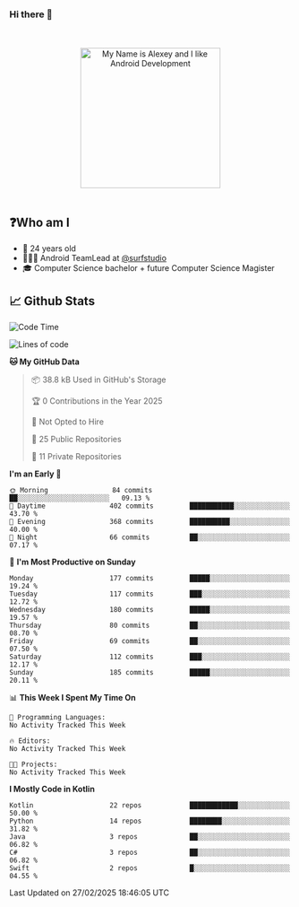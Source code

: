 ### Hi there 👋

<!-- [![Alex's GitHub stats](https://github-readme-stats.vercel.app/api?username=blessedbyjobs)](https://github.com/anuraghazra/github-readme-stats) -->

<!--
**blessedbyjobs/blessedbyjobs** is a ✨ _special_ ✨ repository because its `README.md` (this file) appears on your GitHub profile.


Here are some ideas to get you started:

- 🔭 I’m currently working on ...
- 🌱 I’m currently learning ...
- 👯 I’m looking to collaborate on ...
- 🤔 I’m looking for help with ...
- 💬 Ask me about ...
- 📫 How to reach me: ...
- 😄 Pronouns: ...
- ⚡ Fun fact: ...
-->

<div align="center">
  <br />
  <br />
  <img height="250" alt="My Name is Alexey and I like Android Development" src="images/maxwell_cat.gif" />
  <br />
  <br />

</div>

## ❓Who am I

- 🤵 24 years old
- 👨🏼‍💻 Android TeamLead at [@surfstudio](https://github.com/surfstudio)
- 🎓 Computer Science bachelor + future Computer Science Magister

## 📈 Github Stats

<!--START_SECTION:waka-->
![Code Time](http://img.shields.io/badge/Code%20Time-0%20secs-blue)

![Lines of code](https://img.shields.io/badge/From%20Hello%20World%20I%27ve%20Written-341.5%20thousand%20lines%20of%20code-blue)

**🐱 My GitHub Data** 

> 📦 38.8 kB Used in GitHub's Storage 
 > 
> 🏆 0 Contributions in the Year 2025
 > 
> 🚫 Not Opted to Hire
 > 
> 📜 25 Public Repositories 
 > 
> 🔑 11 Private Repositories 
 > 
**I'm an Early 🐤** 

```text
🌞 Morning                84 commits          ██░░░░░░░░░░░░░░░░░░░░░░░   09.13 % 
🌆 Daytime                402 commits         ███████████░░░░░░░░░░░░░░   43.70 % 
🌃 Evening                368 commits         ██████████░░░░░░░░░░░░░░░   40.00 % 
🌙 Night                  66 commits          ██░░░░░░░░░░░░░░░░░░░░░░░   07.17 % 
```
📅 **I'm Most Productive on Sunday** 

```text
Monday                   177 commits         █████░░░░░░░░░░░░░░░░░░░░   19.24 % 
Tuesday                  117 commits         ███░░░░░░░░░░░░░░░░░░░░░░   12.72 % 
Wednesday                180 commits         █████░░░░░░░░░░░░░░░░░░░░   19.57 % 
Thursday                 80 commits          ██░░░░░░░░░░░░░░░░░░░░░░░   08.70 % 
Friday                   69 commits          ██░░░░░░░░░░░░░░░░░░░░░░░   07.50 % 
Saturday                 112 commits         ███░░░░░░░░░░░░░░░░░░░░░░   12.17 % 
Sunday                   185 commits         █████░░░░░░░░░░░░░░░░░░░░   20.11 % 
```


📊 **This Week I Spent My Time On** 

```text
💬 Programming Languages: 
No Activity Tracked This Week

🔥 Editors: 
No Activity Tracked This Week

🐱‍💻 Projects: 
No Activity Tracked This Week
```

**I Mostly Code in Kotlin** 

```text
Kotlin                   22 repos            ████████████░░░░░░░░░░░░░   50.00 % 
Python                   14 repos            ████████░░░░░░░░░░░░░░░░░   31.82 % 
Java                     3 repos             ██░░░░░░░░░░░░░░░░░░░░░░░   06.82 % 
C#                       3 repos             ██░░░░░░░░░░░░░░░░░░░░░░░   06.82 % 
Swift                    2 repos             █░░░░░░░░░░░░░░░░░░░░░░░░   04.55 % 
```




 Last Updated on 27/02/2025 18:46:05 UTC
<!--END_SECTION:waka-->

